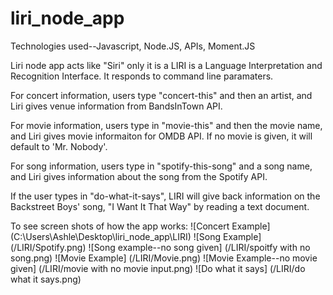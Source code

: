 # liri_node_app
Technologies used--Javascript, Node.JS, APIs, Moment.JS

Liri node app acts like "Siri" only it is a  LIRI is a Language Interpretation and Recognition Interface. It responds to command line paramaters. 

For concert information, users type "concert-this" and then an artist, and Liri gives venue information from BandsInTown API. 

For movie information, users type in "movie-this" and then the movie name, and Liri gives movie informaiton for OMDB API. If no movie is given, it will default to 'Mr. Nobody'.

For song information, users type in "spotify-this-song" and a song name, and Liri gives information about the song from the Spotify API. 

If the user types in "do-what-it-says", LIRI will give back information on the Backstreet Boys' song, "I Want It That Way" by reading a text document.

To see screen shots of how the app works:
![Concert Example] (C:\Users\Ashle\Desktop\liri_node_app\LIRI)
![Song Example] (/LIRI/Spotify.png)
![Song example--no song given] (/LIRI/spoitfy with no song.png)
![Movie Example] (/LIRI/Movie.png)
![Movie Example--no movie given] (/LIRI/movie with no movie input.png)
![Do what it says] (/LIRI/do what it says.png)

